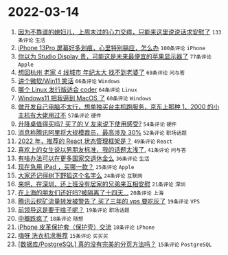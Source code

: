# 2022-03-14

1. [因为不靠谱的媳妇儿，上周末过的心力交瘁，只能来这里说说话求安慰了](https://www.v2ex.com/t/840273) `133条评论` `生活`
1. [iPhone 13Pro 屏幕好多划痕，心里特别膈应，怎么办](https://www.v2ex.com/t/840121) `100条评论` `iPhone`
1. [你以为 Studio Display 贵，可能这是未来最便宜的苹果显示器了](https://www.v2ex.com/t/840131) `77条评论` `Apple`
1. [想回杭州 老家 4 线城市 年纪太大 找不到老婆了](https://www.v2ex.com/t/840278) `69条评论` `问与答`
1. [讲个微软/Win11 笑话](https://www.v2ex.com/t/840161) `66条评论` `Windows`
1. [哪个 Linux 发行版适合 coder](https://www.v2ex.com/t/840219) `64条评论` `Linux`
1. [Windows11 把我逼到 MacOS 了](https://www.v2ex.com/t/840183) `60条评论` `Windows`
1. [做开发自己电脑不太行，想单独买台主机跑服务，京东上那种 1、2000 的小主机有大佬用过不](https://www.v2ex.com/t/840189) `57条评论` `硬件`
1. [升降桌值得买吗? 买了的 V 友来说下使用感受?](https://www.v2ex.com/t/840196) `54条评论` `硬件`
1. [消息称腾讯阿里将大规模裁员，最高涉及 30%](https://www.v2ex.com/t/840177) `52条评论` `职场话题`
1. [2022 年，推荐的 React 状态管理框架是？](https://www.v2ex.com/t/840200) `49条评论` `React`
1. [喜欢上的女生说以男朋友标准，我的话题太浅了.](https://www.v2ex.com/t/840311) `41条评论` `问与答`
1. [有啥办法可以在更多国家交退休金么](https://www.v2ex.com/t/840220) `36条评论` `生活`
1. [现在急用 iPad ，买哪一款？](https://www.v2ex.com/t/840139) `25条评论` `Apple`
1. [大家还记得树下野狐这个名字么](https://www.v2ex.com/t/840215) `24条评论` `互联网`
1. [来吧，在深圳，还上班没有居家的兄弟来互相安慰](https://www.v2ex.com/t/840127) `21条评论` `深圳`
1. [在上海的朋友们还好吗?被隔离了十四天...](https://www.v2ex.com/t/840159) `20条评论` `上海`
1. [腾讯云挖矿流量转发被警告了 买了三年的 vps 要吃灰了](https://www.v2ex.com/t/840221) `19条评论` `VPS`
1. [前领导这是要干啥子呢？](https://www.v2ex.com/t/840168) `19条评论` `职场话题`
1. [中概跌疯了](https://www.v2ex.com/t/840276) `18条评论` `随想`
1. [iPhone 皮革保护套（保护壳）交流](https://www.v2ex.com/t/840217) `18条评论` `iPhone`
1. [嗨呀 洗衣机求推荐](https://www.v2ex.com/t/840218) `15条评论` `买买买`
1. [[数据库/PostgreSQL] 真的没有完美的分页方法吗？](https://www.v2ex.com/t/840205) `15条评论` `PostgreSQL`
